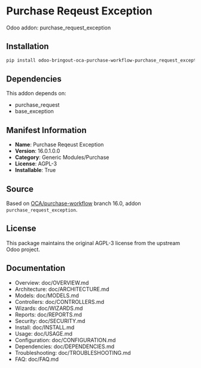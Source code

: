 # Purchase Reqeust Exception

Odoo addon: purchase_request_exception

## Installation

```bash
pip install odoo-bringout-oca-purchase-workflow-purchase_request_exception
```

## Dependencies

This addon depends on:
- purchase_request
- base_exception

## Manifest Information

- **Name**: Purchase Reqeust Exception
- **Version**: 16.0.1.0.0
- **Category**: Generic Modules/Purchase
- **License**: AGPL-3
- **Installable**: True

## Source

Based on [OCA/purchase-workflow](https://github.com/OCA/purchase-workflow) branch 16.0, addon `purchase_request_exception`.

## License

This package maintains the original AGPL-3 license from the upstream Odoo project.

## Documentation

- Overview: doc/OVERVIEW.md
- Architecture: doc/ARCHITECTURE.md
- Models: doc/MODELS.md
- Controllers: doc/CONTROLLERS.md
- Wizards: doc/WIZARDS.md
- Reports: doc/REPORTS.md
- Security: doc/SECURITY.md
- Install: doc/INSTALL.md
- Usage: doc/USAGE.md
- Configuration: doc/CONFIGURATION.md
- Dependencies: doc/DEPENDENCIES.md
- Troubleshooting: doc/TROUBLESHOOTING.md
- FAQ: doc/FAQ.md
